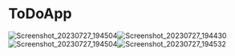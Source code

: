 # ToDoApp
![Screenshot_20230727_194504](https://github.com/seydanurkuvvetli/ToDoApp/assets/72807269/67f33f2c-4f81-412e-9ef1-0cb99c733d3c)![Screenshot_20230727_194430](https://github.com/seydanurkuvvetli/ToDoApp/assets/72807269/60ef1b0a-8ddb-4d28-bd31-7130d65bfe91)![Screenshot_20230727_194504](https://github.com/seydanurkuvvetli/ToDoApp/assets/72807269/e234e224-f0b6-4162-993d-11a5a478dd39)![Screenshot_20230727_194532](https://github.com/seydanurkuvvetli/ToDoApp/assets/72807269/413d904a-8c73-4d2a-b8fe-7928a76c3692)

